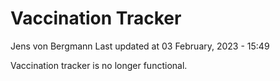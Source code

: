 Vaccination Tracker
================
Jens von Bergmann
Last updated at 03 February, 2023 - 15:49

Vaccination tracker is no longer functional.

